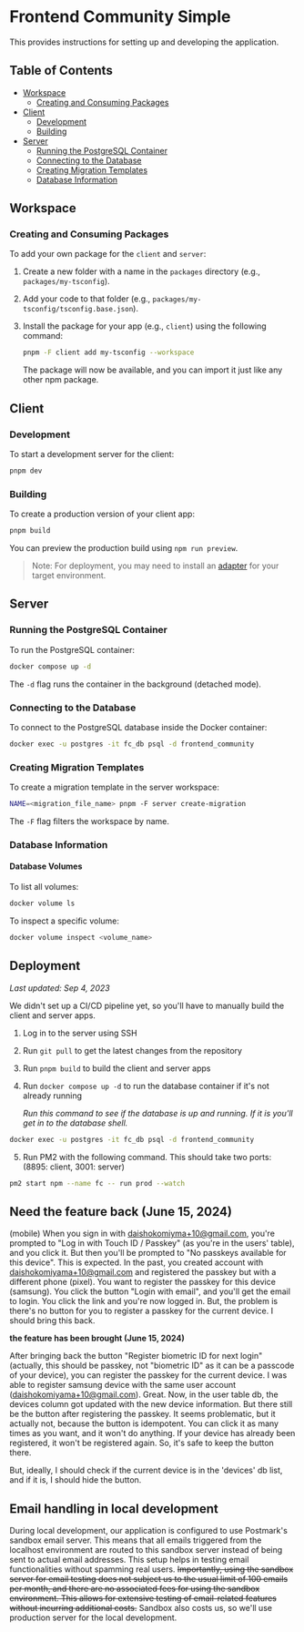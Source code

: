 # Frontend Community Simple

This provides instructions for setting up and developing the application.

## Table of Contents

-   [Workspace](#workspace)
    -   [Creating and Consuming Packages](#creating-and-consuming-packages)
-   [Client](#client)
    -   [Development](#development)
    -   [Building](#building)
-   [Server](#server)
    -   [Running the PostgreSQL Container](#running-the-postgresql-container)
    -   [Connecting to the Database](#connecting-to-the-database)
    -   [Creating Migration Templates](#creating-migration-templates)
    -   [Database Information](#database-information)

## Workspace

### Creating and Consuming Packages

To add your own package for the `client` and `server`:

1. Create a new folder with a name in the `packages` directory (e.g., `packages/my-tsconfig`).
2. Add your code to that folder (e.g., `packages/my-tsconfig/tsconfig.base.json`).
3. Install the package for your app (e.g., `client`) using the following command:

    ```bash
    pnpm -F client add my-tsconfig --workspace
    ```

    The package will now be available, and you can import it just like any other npm package.

## Client

### Development

To start a development server for the client:

```bash
pnpm dev
```

### Building

To create a production version of your client app:

```bash
pnpm build
```

You can preview the production build using `npm run preview`.

> Note: For deployment, you may need to install an [adapter](https://kit.svelte.dev/docs/adapters) for your target environment.

## Server

### Running the PostgreSQL Container

To run the PostgreSQL container:

```bash
docker compose up -d
```

The `-d` flag runs the container in the background (detached mode).

### Connecting to the Database

To connect to the PostgreSQL database inside the Docker container:

```bash
docker exec -u postgres -it fc_db psql -d frontend_community
```

### Creating Migration Templates

To create a migration template in the server workspace:

```bash
NAME=<migration_file_name> pnpm -F server create-migration
```

The `-F` flag filters the workspace by name.

### Database Information

#### Database Volumes

To list all volumes:

```bash
docker volume ls
```

To inspect a specific volume:

```bash
docker volume inspect <volume_name>
```

## Deployment

_Last updated: Sep 4, 2023_

We didn't set up a CI/CD pipeline yet, so you'll have to manually build the client and server apps.

1. Log in to the server using SSH
2. Run `git pull` to get the latest changes from the repository
3. Run `pnpm build` to build the client and server apps
4. Run `docker compose up -d` to run the database container if it's not already running

    _Run this command to see if the database is up and running. If it is you'll get in to the database shell._

```sh
docker exec -u postgres -it fc_db psql -d frontend_community
```

5. Run PM2 with the following command. This should take two ports: (8895: client, 3001: server)

```sh
pm2 start npm --name fc -- run prod --watch
```

## Need the feature back (June 15, 2024)

(mobile) When you sign in with daishokomiyma+10@gmail.com, you're prompted to "Log in with Touch ID / Passkey" (as you're in the users' table), and you click it. But then you'll be prompted to "No passkeys available for this device". This is expected.
In the past, you created account with daishokomiyama+10@gmail.com and registered the passkey but with a different phone (pixel).
You want to register the passkey for this device (samsung). You click the button "Login with email", and you'll get the email to login. You click the link and you're now logged in.
But, the problem is there's no button for you to register a passkey for the current device. I should bring this back.

**the feature has been brought (June 15, 2024)**

After bringing back the button "Register biometric ID for next login" (actually, this should be passkey, not "biometric ID" as it can be a passcode of your device), you can register the passkey for the current device. I was able to register samsung device with the same user account (daishokomiyama+10@gmail.com). Great. Now, in the user table db, the devices column got updated with the new device information. But there still be the button after registering the passkey. It seems problematic, but it actually not, because the button is idempotent. You can click it as many times as you want, and it won't do anything. If your device has already been registered, it won't be registered again. So, it's safe to keep the button there.

But, ideally, I should check if the current device is in the 'devices' db list, and if it is, I should hide the button.

## Email handling in local development

During local development, our application is configured to use Postmark's sandbox email server. This means that all emails triggered from the localhost environment are routed to this sandbox server instead of being sent to actual email addresses. This setup helps in testing email functionalities without spamming real users. ~~Importantly, using the sandbox server for email testing does not subject us to the usual limit of 100 emails per month, and there are no associated fees for using the sandbox environment. This allows for extensive testing of email-related features without incurring additional costs.~~ Sandbox also costs us, so we'll use production server for the local development.
